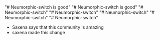 "# Neumorphic-switch is good"
"# Neumorphic-switch is good"
"# Neumorphic-switch"
"# Neumorphic-switch"
"# Neumorphic-switch"
"# Neumorphic-switch"
"# Neumorphic-switch"

- Saxena says that this community is amazing
- saxena made this change
